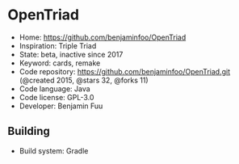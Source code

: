 # OpenTriad

- Home: https://github.com/benjaminfoo/OpenTriad
- Inspiration: Triple Triad
- State: beta, inactive since 2017
- Keyword: cards, remake
- Code repository: https://github.com/benjaminfoo/OpenTriad.git (@created 2015, @stars 32, @forks 11)
- Code language: Java
- Code license: GPL-3.0
- Developer: Benjamin Fuu

## Building

- Build system: Gradle
